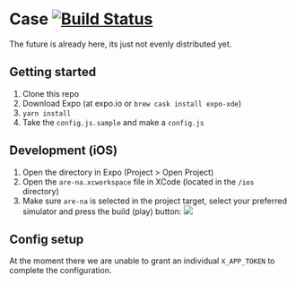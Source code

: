 # Case [![Build Status](https://travis-ci.org/aredotna/case.svg?branch=master)](https://travis-ci.org/aredotna/case)
The future is already here, its just not evenly distributed yet.

## Getting started 

1. Clone this repo
2. Download Expo (at expo.io or `brew cask install expo-xde`)
3. `yarn install`
4. Take the `config.js.sample` and make a `config.js`

## Development (iOS)
1. Open the directory in Expo (Project > Open Project)
2. Open the `are-na.xcworkspace` file in XCode (located in the `/ios` directory)
3. Make sure `are-na` is selected in the project target, select your preferred simulator and press the build (play) button:
![](https://d2w9rnfcy7mm78.cloudfront.net/1934671/original_86b5b2d53377946ec1f58abac3d8d9c4.png)

## Config setup

At the moment there we are unable to grant an individual `X_APP_TOKEN` to complete the configuration.
